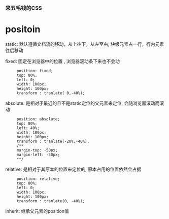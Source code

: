 ### 来五毛钱的CSS
# positoin
	
   static:  默认遵循文档流的移动，从上往下，从左至右; 块级元素占一行，行内元素往后移动
   
   fixed: 固定在浏览器中的位置 , 浏览器滚动条下来也不会动<br>
   ```
		position: fixed;
		top: 80%;
		left: 0;
		width: 100px;
		height: 100px;
		transform : tranlate( 0,-40%);
   ```
   absolute: 是相对于最近的且不是static定位的父元素来定位, 会随浏览器滚动而滚动<br>
   ```
   		position: absolute;
   		top: 80%;
   		left: 40%;
   		width: 100px;
   		height: 100px;
   		transform : tranlate(-20%,-40%);
		/**
		margin-top: -50px;
		margin-left: -50px;
		**/
   ```
   relative: 是相对于其原本的位置来定位的, 原本占用的位置依然会占据<br>
   ```
   		position: relative;
   		top: 80%;
   		left: 0;
   		width: 100px;
   		height: 100px;
   		transform : tranlate(0, -40%);
   ```
   Inherit: 继承父元素的position值<br>
   
   